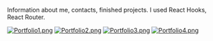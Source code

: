Information about me, contacts, finished projects. I used React Hooks, React Router.

[![Portfolio1.png](https://i.postimg.cc/htVKkLTK/Portfolio1.png)](https://postimg.cc/sMDFSZTL)
[![Portfolio2.png](https://i.postimg.cc/QtdsKvPM/Portfolio2.png)](https://postimg.cc/3yVzPf3M)
[![Portfolio3.png](https://i.postimg.cc/jjXt5RM9/Portfolio3.png)](https://postimg.cc/Y4hJDBKf)
[![Portfolio4.png](https://i.postimg.cc/pdxPRmJz/Portfolio4.png)](https://postimg.cc/9Dx6BFSQ)
